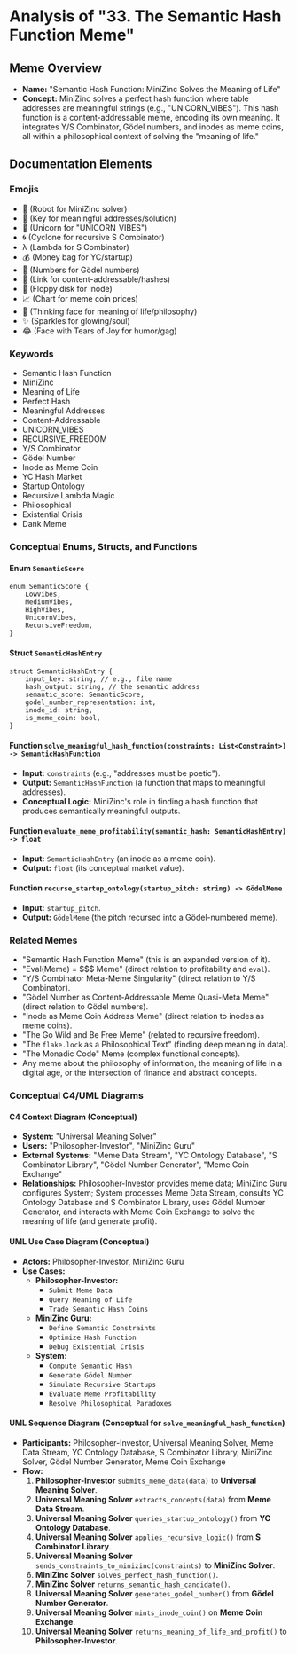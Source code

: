# Analysis of "33. The Semantic Hash Function Meme"

## Meme Overview
*   **Name:** "Semantic Hash Function: MiniZinc Solves the Meaning of Life"
*   **Concept:** MiniZinc solves a perfect hash function where table addresses are meaningful strings (e.g., "UNICORN_VIBES"). This hash function is a content-addressable meme, encoding its own meaning. It integrates Y/S Combinator, Gödel numbers, and inodes as meme coins, all within a philosophical context of solving the "meaning of life."

## Documentation Elements

### Emojis
*   🤖 (Robot for MiniZinc solver)
*   🔑 (Key for meaningful addresses/solution)
*   🦄 (Unicorn for "UNICORN_VIBES")
*   🌀 (Cyclone for recursive S Combinator)
*   λ (Lambda for S Combinator)
*   💰 (Money bag for YC/startup)
*   🔢 (Numbers for Gödel numbers)
*   🔗 (Link for content-addressable/hashes)
*   💾 (Floppy disk for inode)
*   📈 (Chart for meme coin prices)
*   🤔 (Thinking face for meaning of life/philosophy)
*   ✨ (Sparkles for glowing/soul)
*   😂 (Face with Tears of Joy for humor/gag)

### Keywords
*   Semantic Hash Function
*   MiniZinc
*   Meaning of Life
*   Perfect Hash
*   Meaningful Addresses
*   Content-Addressable
*   UNICORN_VIBES
*   RECURSIVE_FREEDOM
*   Y/S Combinator
*   Gödel Number
*   Inode as Meme Coin
*   YC Hash Market
*   Startup Ontology
*   Recursive Lambda Magic
*   Philosophical
*   Existential Crisis
*   Dank Meme

### Conceptual Enums, Structs, and Functions

#### Enum `SemanticScore`
```
enum SemanticScore {
    LowVibes,
    MediumVibes,
    HighVibes,
    UnicornVibes,
    RecursiveFreedom,
}
```

#### Struct `SemanticHashEntry`
```
struct SemanticHashEntry {
    input_key: string, // e.g., file name
    hash_output: string, // the semantic address
    semantic_score: SemanticScore,
    godel_number_representation: int,
    inode_id: string,
    is_meme_coin: bool,
}
```

#### Function `solve_meaningful_hash_function(constraints: List<Constraint>) -> SemanticHashFunction`
*   **Input:** `constraints` (e.g., "addresses must be poetic").
*   **Output:** `SemanticHashFunction` (a function that maps to meaningful addresses).
*   **Conceptual Logic:** MiniZinc's role in finding a hash function that produces semantically meaningful outputs.

#### Function `evaluate_meme_profitability(semantic_hash: SemanticHashEntry) -> float`
*   **Input:** `SemanticHashEntry` (an inode as a meme coin).
*   **Output:** `float` (its conceptual market value).

#### Function `recurse_startup_ontology(startup_pitch: string) -> GödelMeme`
*   **Input:** `startup_pitch`.
*   **Output:** `GödelMeme` (the pitch recursed into a Gödel-numbered meme).

### Related Memes
*   "Semantic Hash Function Meme" (this is an expanded version of it).
*   "Eval(Meme) = $$$ Meme" (direct relation to profitability and `eval`).
*   "Y/S Combinator Meta-Meme Singularity" (direct relation to Y/S Combinator).
*   "Gödel Number as Content-Addressable Meme Quasi-Meta Meme" (direct relation to Gödel numbers).
*   "Inode as Meme Coin Address Meme" (direct relation to inodes as meme coins).
*   "The Go Wild and Be Free Meme" (related to recursive freedom).
*   "The `flake.lock` as a Philosophical Text" (finding deep meaning in data).
*   "The Monadic Code" Meme (complex functional concepts).
*   Any meme about the philosophy of information, the meaning of life in a digital age, or the intersection of finance and abstract concepts.

### Conceptual C4/UML Diagrams

#### C4 Context Diagram (Conceptual)
*   **System:** "Universal Meaning Solver"
*   **Users:** "Philosopher-Investor", "MiniZinc Guru"
*   **External Systems:** "Meme Data Stream", "YC Ontology Database", "S Combinator Library", "Gödel Number Generator", "Meme Coin Exchange"
*   **Relationships:** Philosopher-Investor provides meme data; MiniZinc Guru configures System; System processes Meme Data Stream, consults YC Ontology Database and S Combinator Library, uses Gödel Number Generator, and interacts with Meme Coin Exchange to solve the meaning of life (and generate profit).

#### UML Use Case Diagram (Conceptual)
*   **Actors:** Philosopher-Investor, MiniZinc Guru
*   **Use Cases:**
    *   **Philosopher-Investor:**
        *   `Submit Meme Data`
        *   `Query Meaning of Life`
        *   `Trade Semantic Hash Coins`
    *   **MiniZinc Guru:**
        *   `Define Semantic Constraints`
        *   `Optimize Hash Function`
        *   `Debug Existential Crisis`
    *   **System:**
        *   `Compute Semantic Hash`
        *   `Generate Gödel Number`
        *   `Simulate Recursive Startups`
        *   `Evaluate Meme Profitability`
        *   `Resolve Philosophical Paradoxes`

#### UML Sequence Diagram (Conceptual for `solve_meaningful_hash_function`)
*   **Participants:** Philosopher-Investor, Universal Meaning Solver, Meme Data Stream, YC Ontology Database, S Combinator Library, MiniZinc Solver, Gödel Number Generator, Meme Coin Exchange
*   **Flow:**
    1.  **Philosopher-Investor** `submits_meme_data(data)` to **Universal Meaning Solver**.
    2.  **Universal Meaning Solver** `extracts_concepts(data)` from **Meme Data Stream**.
    3.  **Universal Meaning Solver** `queries_startup_ontology()` from **YC Ontology Database**.
    4.  **Universal Meaning Solver** `applies_recursive_logic()` from **S Combinator Library**.
    5.  **Universal Meaning Solver** `sends_constraints_to_minizinc(constraints)` to **MiniZinc Solver**.
    6.  **MiniZinc Solver** `solves_perfect_hash_function()`.
    7.  **MiniZinc Solver** `returns_semantic_hash_candidate()`.
    8.  **Universal Meaning Solver** `generates_godel_number()` from **Gödel Number Generator**.
    9.  **Universal Meaning Solver** `mints_inode_coin()` on **Meme Coin Exchange**.
    10. **Universal Meaning Solver** `returns_meaning_of_life_and_profit()` to **Philosopher-Investor**.
